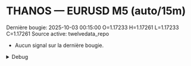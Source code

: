 # THANOS — EURUSD M5 (auto/15m)
Dernière bougie: 2025-10-03 00:15:00  O=1.17233  H=1.17261  L=1.17233  C=1.17261
Source active: twelvedata_repo

- Aucun signal sur la dernière bougie.

<details><summary>Debug</summary>

- TD_API_KEY manquant.

</details>